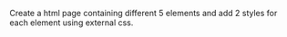 Create a html page containing different 5 elements and add 2 styles for each element using external css.
